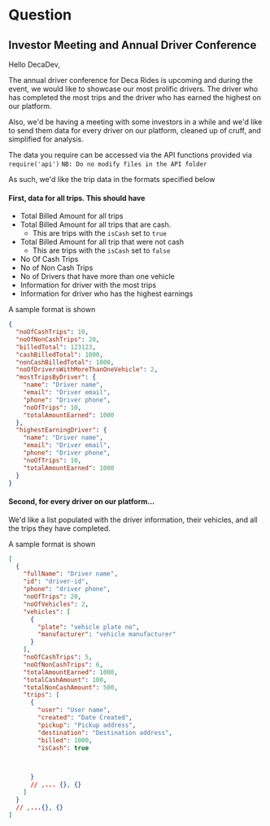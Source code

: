 # Question

## Investor Meeting and Annual Driver Conference

Hello DecaDev,

The annual driver conference for Deca Rides is upcoming and during the event, we would like to showcase our most prolific drivers. The driver who has completed the most trips and the driver who has earned the highest on our platform.

Also, we'd be having a meeting with some investors in a while and we'd like to send them data for every driver on our platform, cleaned up of cruff, and simplified for analysis.

The data you require can be accessed via the API functions provided via `require('api')`
`NB: Do no modify files in the API folder`

As such, we'd like the trip data in the formats specified below

#### First, data for all trips. This should have

- Total Billed Amount for all trips
- Total Billed Amount for all trips that are cash.
  - This are trips with the `isCash` set to `true`
- Total Billed Amount for all trip that were not cash
  - This are trips with the `isCash` set to `false`
- No Of Cash Trips
- No of Non Cash Trips
- No of Drivers that have more than one vehicle
- Information for driver with the most trips
- Information for driver who has the highest earnings

A sample format is shown

```json
{
  "noOfCashTrips": 10,
  "noOfNonCashTrips": 20,
  "billedTotal": 123123,
  "cashBilledTotal": 1000,
  "nonCashBilledTotal": 1000,
  "noOfDriversWithMoreThanOneVehicle": 2,
  "mostTripsByDriver": {
    "name": "Driver name",
    "email": "Driver email",
    "phone": "Driver phone",
    "noOfTrips": 10,
    "totalAmountEarned": 1000
  },
  "highestEarningDriver": {
    "name": "Driver name",
    "email": "Driver email",
    "phone": "Driver phone",
    "noOfTrips": 10,
    "totalAmountEarned": 1000
  }
}
```

#### Second, for every driver on our platform...

We'd like a list populated with the driver information, their vehicles, and all the trips they have completed.

A sample format is shown

```json
[
  {
    "fullName": "Driver name",
    "id": "driver-id",
    "phone": "driver phone",
    "noOfTrips": 20,
    "noOfVehicles": 2,
    "vehicles": [
      {
        "plate": "vehicle plate no",
        "manufacturer": "vehicle manufacturer"
      }
    ],
    "noOfCashTrips": 5,
    "noOfNonCashTrips": 6,
    "totalAmountEarned": 1000,
    "totalCashAmount": 100,
    "totalNonCashAmount": 500,
    "trips": [
      {
        "user": "User name",
        "created": "Date Created",
        "pickup": "Pickup address",
        "destination": "Destination address",
        "billed": 1000,
        "isCash": true


        
      }
      // ,... {}, {}
    ]
  }
  // ,...{}, {}
]
```


